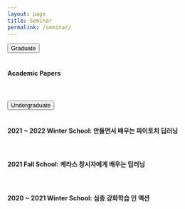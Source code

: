 ```yaml
---
layout: page
title: Seminar
permalink: /seminar/
---
```


<section class="content-wrapper">
    <article>
        <button class="accordion">Graduate</button>
        <div class="panel article-content-1">
            <br/>
            <h4 class="title-level-4">Academic Papers&nbsp;&nbsp;
                <a href="/seminar/graduate">
                    <i class="fa fa-link" aria-hidden="true"></i>
                </a>
            </h4>
            <br/>
        </div>
    </article>
    <br/>
    <article>
        <button class="accordion">Undergraduate</button>
        <div class="panel article-content-1">
            <br/>
            <h4 class="title-level-4">2021 ~ 2022 Winter School: 만들면서 배우는 파이토치 딥러닝
                <a href="/menu/activity/winter_2021_2022">
                    <i class="fa fa-link" aria-hidden="true"></i>
                </a>
            </h4>
            <br/>
            <h4 class="title-level-4">2021 Fall School: 케라스 창시자에게 배우는 딥러닝
                <a href="/menu/activity/fall_2021">
                    <i class="fa fa-link" aria-hidden="true"></i>
                </a>
            </h4>
            <br/>
            <h4 class="title-level-4">2020 ~ 2021 Winter School: 심층 강화학습 인 액션
                <a href="/menu/activity/winter_2020_2021">
                    <i class="fa fa-link" aria-hidden="true"></i>
                </a>
            </h4>
            <br/>
        </div>
    </article>
    <br/>
</section>
                    